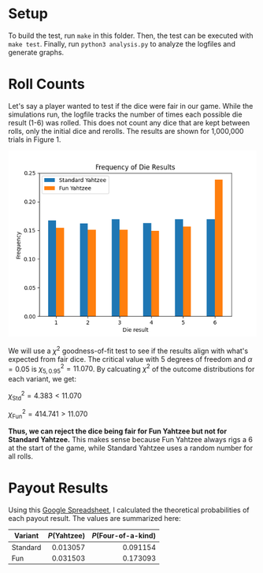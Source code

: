 Setup
=====
To build the test, run `make` in this folder. Then, the test can be executed with `make test`. Finally, run `python3 analysis.py` to analyze the logfiles and generate graphs.



Roll Counts
===========

Let's say a player wanted to test if the dice were fair in our game. While the simulations run, the logfile tracks the number of times each possible die result (1-6) was rolled. This does not count any dice that are kept between rolls, only the initial dice and rerolls. The results are shown for 1,000,000 trials in Figure 1.

![Roll Frequencies](img/dieResults.png)

We will use a $\chi^2$ goodness-of-fit test to see if the results align with what's expected from fair dice. The critical value with 5 degrees of freedom and $\alpha=0.05$ is $\chi^2_{5,0.95} = 11.070$. By calcuating $\chi^2$ of the outcome distributions for each variant, we get:

$\chi^2_{\text{Std}} = 4.383 < 11.070$

$\chi^2_{\text{Fun}} = 414.741 > 11.070$

**Thus, we can reject the dice being fair for Fun Yahtzee but not for Standard Yahtzee.** This makes sense because Fun Yahtzee always rigs a 6  at the start of the game, while Standard Yahtzee uses a random number for all rolls.


Payout Results
==============

Using this [Google Spreadsheet](https://docs.google.com/spreadsheets/d/1O9DeqmWleGxvstnNYvIx1Zlqm-jdqgEUal29Eh2AhlQ/edit?usp=sharing), I calculated the theoretical probabilities of each payout result. The values are summarized here:

|Variant    | $P(\text{Yahtzee})$ | $P(\text{Four-of-a-kind})$|
|-----------|-------------:|-------------------:|
|Standard   |      0.013057|            0.091154|
|Fun        |      0.031503|            0.173093|
